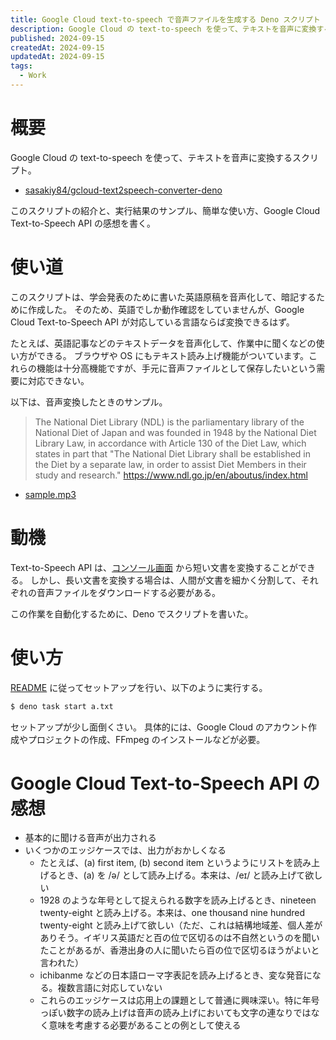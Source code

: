 ```yaml
---
title: Google Cloud text-to-speech で音声ファイルを生成する Deno スクリプト
description: Google Cloud の text-to-speech を使って、テキストを音声に変換するスクリプト
published: 2024-09-15
createdAt: 2024-09-15
updatedAt: 2024-09-15
tags:
  - Work
---
```


# 概要
Google Cloud の text-to-speech を使って、テキストを音声に変換するスクリプト。

- [sasakiy84/gcloud-text2speech-converter-deno](https://github.com/sasakiy84/gcloud-text2speech-converter-deno)

このスクリプトの紹介と、実行結果のサンプル、簡単な使い方、Google Cloud Text-to-Speech API の感想を書く。

# 使い道
このスクリプトは、学会発表のために書いた英語原稿を音声化して、暗記するために作成した。
そのため、英語でしか動作確認をしていませんが、Google Cloud Text-to-Speech API が対応している言語ならば変換できるはず。

たとえば、英語記事などのテキストデータを音声化して、作業中に聞くなどの使い方ができる。
ブラウザや OS にもテキスト読み上げ機能がついています。これらの機能は十分高機能ですが、手元に音声ファイルとして保存したいという需要に対応できない。

以下は、音声変換したときのサンプル。

> The National Diet Library (NDL) is the parliamentary library of the National Diet of Japan and was founded in 1948 by the National Diet Library Law, in accordance with Article 130 of the Diet Law, which states in part that "The National Diet Library shall be established in the Diet by a separate law, in order to assist Diet Members in their study and research."
> https://www.ndl.go.jp/en/aboutus/index.html

- [sample.mp3](./img/gcloud-text2speech-converter-sample.mp3)

# 動機
Text-to-Speech API は、[コンソール画面](https://console.cloud.google.com/speech/text-to-speech) から短い文書を変換することができる。
しかし、長い文書を変換する場合は、人間が文書を細かく分割して、それぞれの音声ファイルをダウンロードする必要がある。

この作業を自動化するために、Deno でスクリプトを書いた。

# 使い方
[README](https://github.com/sasakiy84/gcloud-text2speech-converter-deno) に従ってセットアップを行い、以下のように実行する。

```sh
$ deno task start a.txt
```

セットアップが少し面倒くさい。
具体的には、Google Cloud のアカウント作成やプロジェクトの作成、FFmpeg のインストールなどが必要。

# Google Cloud Text-to-Speech API の感想
- 基本的に聞ける音声が出力される
- いくつかのエッジケースでは、出力がおかしくなる
    - たとえば、(a) first item, (b) second item というようにリストを読み上げるとき、(a) を /ə/ として読み上げる。本来は、/eɪ/ と読み上げて欲しい
    - 1928 のような年号として捉えられる数字を読み上げるとき、nineteen twenty-eight と読み上げる。本来は、one thousand nine hundred twenty-eight と読み上げて欲しい（ただ、これは結構地域差、個人差がありそう。イギリス英語だと百の位で区切るのは不自然というのを聞いたことがあるが、香港出身の人に聞いたら百の位で区切るほうがよいと言われた）
    - ichibanme などの日本語ローマ字表記を読み上げるとき、変な発音になる。複数言語に対応していない
    - これらのエッジケースは応用上の課題として普通に興味深い。特に年号っぽい数字の読み上げは音声の読み上げにおいても文字の連なりではなく意味を考慮する必要があることの例として使える

